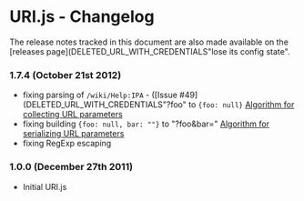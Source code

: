 # URI.js - Changelog #

The release notes tracked in this document are also made available on the [releases page](DELETED_URL_WITH_CREDENTIALS"lose its config state".

### 1.7.4 (October 21st 2012) ###

* fixing parsing of `/wiki/Help:IPA` - ([Issue #49](DELETED_URL_WITH_CREDENTIALS"?foo" to `{foo: null}` [Algorithm for collecting URL parameters](http://dvcs.w3.org/hg/url/raw-file/tip/Overview.html#collect-url-parameters)
* fixing building `{foo: null, bar: ""}` to "?foo&bar=" [Algorithm for serializing URL parameters](http://dvcs.w3.org/hg/url/raw-file/tip/Overview.html#url-parameter-serialization)
* fixing RegExp escaping

### 1.0.0 (December 27th 2011) ###

* Initial URI.js
